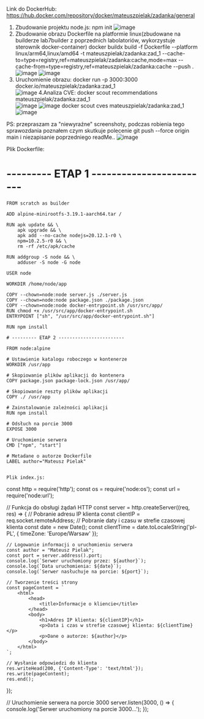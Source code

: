 Link do DockerHub: https://hub.docker.com/repository/docker/mateuszpielak/zadanka/general

1. Zbudowanie projektu node.js:
   npm init
![image](https://github.com/pielakm/Zadanie_1/assets/102603389/7a96d13e-63fb-48b3-b084-d6ddb923efc7)
2. Zbudowanie obrazu Dockerfile na platformie linux(zbudowane na builderze lab7builder z poprzednich labolatoriów, wykorzystuje sterownik docker-container)
   docker buildx build -f Dockerfile --platform linux/arm64,linux/amd64 -t mateuszpielak/zadanka:zad_1 --cache-to=type=registry,ref=mateuszpielak/zadanka:cache,mode=max --cache-from=type=registry,ref=mateuszpielak/zadanka:cache --push .
![image](https://github.com/pielakm/Zadanie_1/assets/102603389/1ec82e8c-3697-467b-898e-aaea6776ddb3)
![image](https://github.com/pielakm/Zadanie_1/assets/102603389/3656855b-09ae-4efa-8476-83f82f53f58f)
4. Uruchomienie obrazu:
   docker run -p 3000:3000 docker.io/mateuszpielak/zadanka:zad_1  
   ![image](https://github.com/pielakm/Zadanie_1/assets/102603389/f84d9ad3-05fd-4973-a7ea-46485ae5f835)
4.Analiza CVE:
 docker scout recommendations mateuszpielak/zadanka:zad_1   
![image](https://github.com/pielakm/Zadanie_1/assets/102603389/3d8ac58f-cc5c-4da0-8021-241c1b76e642)
![image](https://github.com/pielakm/Zadanie_1/assets/102603389/c6bdd461-138e-4186-92a8-adf55e5ea815)
docker scout cves  mateuszpielak/zadanka:zad_1
![image](https://github.com/pielakm/Zadanie_1/assets/102603389/573479ef-c6aa-4ddf-a4f1-9be493ad1baf)



PS: przepraszam za "niewyraźne" screenshoty, podczas robienia tego sprawozdania poznałem czym skutkuje polecenie git push --force origin main i niezapisanie poprzedniego readMe..
![image](https://github.com/pielakm/Zadanie_1/assets/102603389/ccc004a0-e581-4571-bc8a-d64032de0e5b)

Plik Dockerfile:

# --------- ETAP 1 ------------------------
    FROM scratch as builder

    ADD alpine-minirootfs-3.19.1-aarch64.tar /
        
    RUN apk update && \
        apk upgrade && \
        apk add --no-cache nodejs=20.12.1-r0 \
        npm=10.2.5-r0 && \
        rm -rf /etc/apk/cache
        
    RUN addgroup -S node && \
        adduser -S node -G node
        
    USER node
        
    WORKDIR /home/node/app
        
    COPY --chown=node:node server.js ./server.js
    COPY --chown=node:node package.json ./package.json
    COPY --chown=node:node docker-entrypoint.sh /usr/src/app/
    RUN chmod +x /usr/src/app/docker-entrypoint.sh  
    ENTRYPOINT ["sh", "/usr/src/app/docker-entrypoint.sh"]
        
    RUN npm install
        
    # --------- ETAP 2 ------------------------
        
    FROM node:alpine
        
    # Ustawienie katalogu roboczego w kontenerze
    WORKDIR /usr/app
        
    # Skopiowanie plików aplikacji do kontenera
    COPY package.json package-lock.json /usr/app/
        
    # Skopiowanie reszty plików aplikacji
    COPY ./ /usr/app
        
    # Zainstalowanie zależności aplikacji
    RUN npm install
        
    # Odsłuch na porcie 3000
    EXPOSE 3000
        
    # Uruchomienie serwera
    CMD ["npm", "start"]
        
    # Metadane o autorze Dockerfile
    LABEL author="Mateusz Pielak"
    
    
    Plik index.js:
const http = require('http');
const os = require('node:os');
const url = require('node:url');

// Funkcja do obsługi żądań HTTP
const server = http.createServer((req, res) => {
    // Pobranie adresu IP klienta
    const clientIP = req.socket.remoteAddress;
    // Pobranie daty i czasu w strefie czasowej klienta
    const date = new Date();
    const clientTime = date.toLocaleString('pl-PL', { timeZone: 'Europe/Warsaw' });

    // Logowanie informacji o uruchomieniu serwera
    const author = "Mateusz Pielak"; 
    const port = server.address().port;
    console.log(`Serwer uruchomiony przez: ${author}`);
    console.log(`Data uruchomienia: ${date}`);
    console.log(`Serwer nasłuchuje na porcie: ${port}`);

    // Tworzenie treści strony
    const pageContent = `
        <html>
            <head>
                <title>Informacje o kliencie</title>
            </head>
            <body>
                <h1>Adres IP klienta: ${clientIP}</h1>
                <p>Data i czas w strefie czasowej klienta: ${clientTime}</p>
                <p>Dane o autorze: ${author}</p>
            </body>
        </html>
    `;

    // Wysłanie odpowiedzi do klienta
    res.writeHead(200, {'Content-Type': 'text/html'});
    res.write(pageContent);
    res.end();
});

// Uruchomienie serwera na porcie 3000
server.listen(3000, () => {
    console.log('Serwer uruchomiony na porcie 3000...');
});








